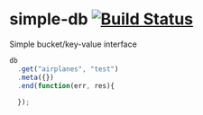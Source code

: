 simple-db [![Build Status](https://travis-ci.org/flokk/simple-db.png)](https://travis-ci.org/flokk/simple-db)
=========

Simple bucket/key-value interface

```js
db
  .get("airplanes", "test")
  .meta({})
  .end(function(err, res){
    
  });
```
